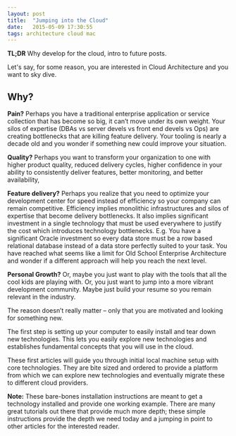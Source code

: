```yaml
---
layout: post
title:  "Jumping into the Cloud"
date:   2015-05-09 17:30:55
tags: architecture cloud mac
---
```


**TL;DR** Why develop for the cloud, intro to future posts.

Let's say, for some reason, you are interested in Cloud Architecture and you want to sky dive.

## Why?

**Pain?** Perhaps you have a traditional enterprise application or service collection that has become so big, it can’t move under its own weight. Your silos of expertise (DBAs vs server devels vs front end devels vs Ops) are creating bottlenecks that are killing feature delivery. Your tooling is nearly a decade old and you wonder if something new could improve your situation.

**Quality?** Perhaps you want to transform your organization to one with higher product quality, reduced delivery cycles, higher confidence in your ability to consistently deliver features, better monitoring, and better availability,

**Feature delivery?** Perhaps you realize that you need to optimize your development center for speed instead of efficiency so your company can remain competitive. Efficiency implies monolithic infrastructures and silos of expertise that become delivery bottlenecks. It also implies significant investment in a single technology that must be used everywhere to justify the cost which introduces technology bottlenecks. E.g. You have a significant Oracle investment so every data store must be a row based relational database instead of a data store perfectly suited to your task. You have reached what seems like a limit for Old School Enterprise Architecture and wonder if a different approach will help you reach the next level.

**Personal Growth?** Or, maybe you just want to play with the tools that all the cool kids are playing with. Or, you just want to jump into a more vibrant development community. Maybe just build your resume so you remain relevant in the industry.

The reason doesn’t really matter – only that you are motivated and looking for something new.

The first step is setting up your computer to easily install and tear down new technologies. This lets you easily explore new technologies and establishes fundamental concepts that you will use in the cloud.

These first articles will guide you through initial local machine setup with core technologies. They are bite sized and ordered to provide a platform from which we can explore new technologies and eventually migrate these to different cloud providers.

**Note:** These bare-bones installation instructions are meant to get a technology installed and provide one working example. There are many great tutorials out there that provide much more depth; these simple instructions provide the depth we need today and a jumping in point to other articles for the interested reader.
